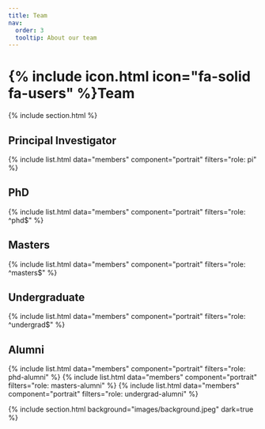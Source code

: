 ```yaml
---
title: Team
nav:
  order: 3
  tooltip: About our team
---
```


# {% include icon.html icon="fa-solid fa-users" %}Team

{% include section.html %}

## Principal Investigator
{% include list.html data="members" component="portrait" filters="role: pi" %}

## PhD
{% include list.html data="members" component="portrait" filters="role: ^phd$" %}

## Masters
{% include list.html data="members" component="portrait" filters="role: ^masters$" %}

## Undergraduate
{% include list.html data="members" component="portrait" filters="role: ^undergrad$" %}

## Alumni
{% include list.html data="members" component="portrait" filters="role: phd-alumni" %}
{% include list.html data="members" component="portrait" filters="role: masters-alumni" %}
{% include list.html data="members" component="portrait" filters="role: undergrad-alumni" %}

{% include section.html background="images/background.jpeg" dark=true %}
